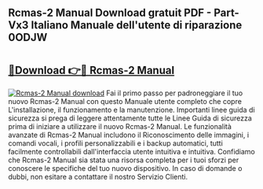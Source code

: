 ## Rcmas-2 Manual Download gratuit PDF - Part-Vx3 Italiano Manuale dell'utente di riparazione 0ODJW

# <h2><a href="http://dfgvdg.blite.top/?on=Rcmas-2+Manual">🔗Download 👉🔴 Rcmas-2 Manual</a></h2>

[![Rcmas-2 Manual download](https://i.imgur.com/lujVjoI.png)](http://dfgvdg.blite.top/?on=Rcmas-2+Manual)
Fai il primo passo per padroneggiare il tuo nuovo Rcmas-2 Manual con questo Manuale utente completo che copre L'installazione, il funzionamento e la manutenzione. Importanti linee guida di sicurezza si prega di leggere attentamente tutte le Linee Guida di sicurezza prima di iniziare a utilizzare il nuovo Rcmas-2 Manual. Le funzionalità avanzate di Rcmas-2 Manual includono il Riconoscimento delle immagini, i comandi vocali, i profili personalizzabili e i backup automatici, tutti facilmente controllabili dall'interfaccia utente intuitiva e intuitiva. Confidiamo che Rcmas-2 Manual sia stata una risorsa completa per i tuoi sforzi per conoscere le specifiche del tuo nuovo dispositivo. In caso di domande o dubbi, non esitare a contattare il nostro Servizio Clienti.
